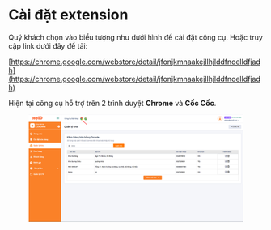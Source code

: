 # Cài đặt extension

Quý khách chọn vào biểu tượng như dưới hình để cài đặt công cụ. Hoặc truy cập link dưới đây để tải:

[https://chrome.google.com/webstore/detail/jfonjkmnaakejllhjlddfnoelldfjadh](https://chrome.google.com/webstore/detail/jfonjkmnaakejllhjlddfnoelldfjadh)

Hiện tại công cụ hỗ trợ trên 2 trình duyệt **Chrome** và **Cốc Cốc**.&#x20;

<figure><img src="../../.gitbook/assets/image (3) (1) (1) (1).png" alt=""><figcaption></figcaption></figure>
